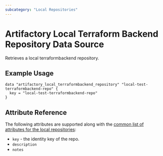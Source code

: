 ```yaml
---
subcategory: "Local Repositories"
---
```


# Artifactory Local Terraform Backend Repository Data Source

Retrieves a local terraformbackend repository.

## Example Usage

```hcl
data "artifactory_local_terraformbackend_repository" "local-test-terraformbackend-repo" {
  key = "local-test-terraformbackend-repo"
}
```

## Attribute Reference

The following attributes are supported along with the [common list of attributes for the local repositories](local.md):

* `key` - the identity key of the repo.
* `description`
* `notes`
